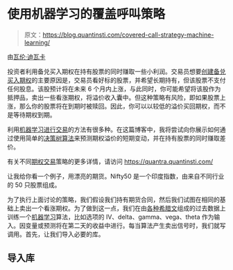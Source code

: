 # 使用机器学习的覆盖呼叫策略

> 原文：<https://blog.quantinsti.com/covered-call-strategy-machine-learning/>

由[瓦伦·迪瓦卡](https://www.linkedin.com/in/varun-divakar-b862a667/)

投资者利用备兑买入期权在持有股票的同时赚取一些小利润。交易员想要[创建备兑买入期权](/write-covered-call-strategy-in-python/)的主要原因是，交易员看好标的股票，并希望长期持有，但该股票不支付任何股息。该股预计将在未来 6 个月内上涨，与此同时，你可能希望将该股作为抵押品，卖出一些看涨期权，将溢价收入囊中。但这种策略有风险，即如果股票上涨，那么你的股票将在到期时被赎回。因此，你可以以较低的溢价买回期权，而不是等待期权到期。

利用[机器学习进行交易](https://quantra.quantinsti.com/course/introduction-to-machine-learning-for-trading)的方法有很多种。在这篇博客中，我将尝试向你展示如何通过使用简单的[决策树算法](/use-decision-trees-machine-learning-predict-stock-movements/)来预测期权溢价的短期变动，并在持有股票的同时赚取差价。

有关不同[期权交易](/basics-options-trading/)策略的更多详情，请访问 https://quantra.quantinsti.com/

让我给你看一个例子，用漂亮的期货。Nifty50 是一个印度指数，由来自不同行业的 50 只股票组成。

为了执行上面讨论的策略，我们假设我们持有期货合同，然后我们试图在相同的基础上卖出一个看涨期权。为了做到这一点，我们在由[各种希腊文](/the-greeks-in-options-delta-gamma-theta-and-vega/)组成的过去数据上训练一个[机器学习](/trading-using-machine-learning-python/)算法，比如选项的 IV、delta、gamma、vega、theta 作为输入。因变量或预测将在第二天的收益中进行。每当算法产生卖出信号时，我们就写调用。首先，让我们导入必要的库。

## **导入库**